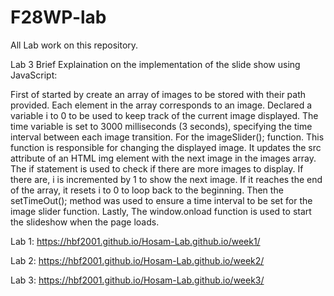 # F28WP-lab
All Lab work on this repository. 

Lab 3 Brief Explaination on the implementation of the slide show using JavaScript:

First of started by create an array of images to be stored with their path provided. Each element in the array corresponds to an image. Declared a variable i to 0 to be used to keep track of the current image displayed. The time variable is set to 3000 milliseconds (3 seconds), specifying the time interval between each image transition. For the imageSlider(); function. This function is responsible for changing the displayed image. It updates the src attribute of an HTML img element with the next image in the images array. The if statement is used to check if there are more images to display. If there are, i is incremented by 1 to show the next image. If it reaches the end of the array, it resets i to 0 to loop back to the beginning. Then the setTimeOut(); method was used to ensure a time interval to be set for the image slider function. Lastly, The window.onload function is used to start the slideshow when the page loads.

Lab 1: https://hbf2001.github.io/Hosam-Lab.github.io/week1/

Lab 2: https://hbf2001.github.io/Hosam-Lab.github.io/week2/

Lab 3: https://hbf2001.github.io/Hosam-Lab.github.io/week3/
